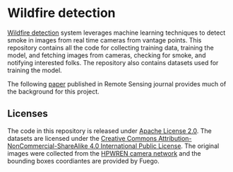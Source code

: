 # Wildfire detection

[Wildfire detection](https://fuego.ssl.berkeley.edu/smoke-detection/) system leverages machine learning techniques to detect smoke in images from real time cameras from vantage points.  This repository contains all the code for collecting training data, training the model, and fetching images from cameras, checking for smoke, and notifying interested folks.  The repository also contains datasets used for training the model.

The following [paper](https://doi.org/10.3390/rs12010166) published in Remote Sensing journal provides much of the background for this project.

## Licenses

The code in this repository is released under [Apache License 2.0](LICENSE).
The datasets are licensed under the [Creative Commons Attribution-NonCommercial-ShareAlike 4.0 International Public License](https://creativecommons.org/licenses/by-nc-sa/4.0/legalcode).
The original images were collected from the [HPWREN camera network](https://hpwren.ucsd.edu/cameras/) and the bounding boxes coordiantes are provided by Fuego.
